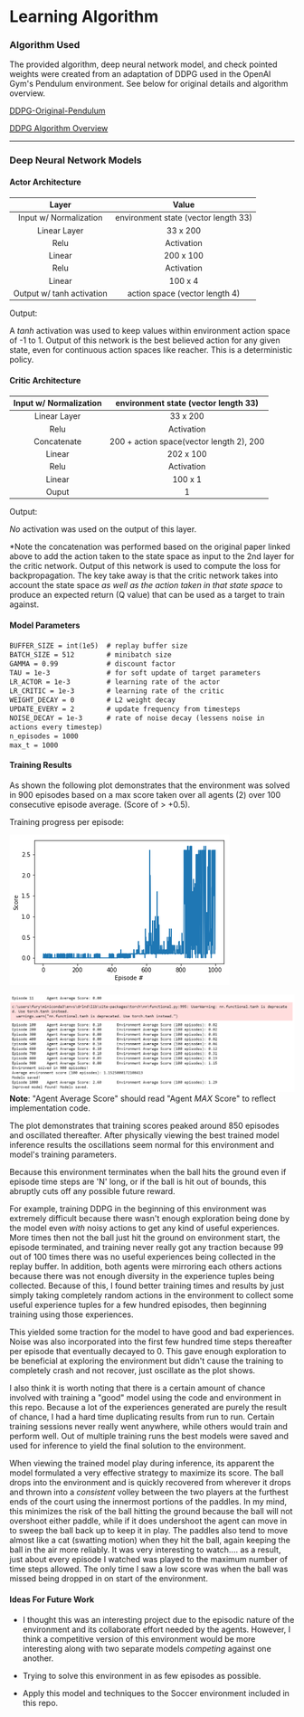 # Learning Algorithm

### Algorithm Used

The provided algorithm, deep neural network model, and check pointed weights were created from
an adaptation of DDPG used in the OpenAI Gym's Pendulum environment. See below for original details and algorithm overview.

[DDPG-Original-Pendulum](https://github.com/udacity/deep-reinforcement-learning/tree/master/ddpg-pendulum)

[DDPG Algorithm Overview](https://spinningup.openai.com/en/latest/algorithms/ddpg.html)

---

### Deep Neural Network Models

#### Actor Architecture

|Layer|Value|
|:-----:|:---:|
|Input w/ Normalization|environment state (vector length 33)|
|Linear Layer|33 x 200|
|Relu|Activation|
|Linear|200 x 100|
|Relu|Activation|
|Linear|100 x 4|
|Output w/ tanh activation|action space (vector length 4)|

Output:

A *tanh* activation was used to keep values within environment action space of -1 to 1.
Output of this network is the best believed action for any given state, even for continuous action spaces like reacher. This is a deterministic policy.

#### Critic Architecture

|Input w/ Normalization|environment state (vector length 33)|
|:-----:|:---:|
|Linear Layer|33 x 200|
|Relu|Activation|
|Concatenate|200 + action space(vector length 2), 200|
|Linear|202 x 100|
|Relu|Activation|
|Linear|100 x 1|
|Ouput|1|

Output:

*No* activation was used on the output of this layer.

*Note the concatenation was performed based on the original paper linked above to add the action
taken to the state space as input to the 2nd layer for the critic network.
Output of this network is used to compute the loss for backpropagation. The key take away is that the critic network takes into account the state space *as well as the action taken in that state space* to produce an expected return (Q value) that can be used as a target to train against.

#### Model Parameters

```
BUFFER_SIZE = int(1e5)  # replay buffer size
BATCH_SIZE = 512        # minibatch size
GAMMA = 0.99            # discount factor
TAU = 1e-3              # for soft update of target parameters
LR_ACTOR = 1e-3         # learning rate of the actor
LR_CRITIC = 1e-3        # learning rate of the critic
WEIGHT_DECAY = 0        # L2 weight decay
UPDATE_EVERY = 2        # update frequency from timesteps
NOISE_DECAY = 1e-3      # rate of noise decay (lessens noise in actions every timestep)
n_episodes = 1000
max_t = 1000
```

#### Training Results

As shown the following plot demonstrates that the environment was solved in 900 episodes based on a max score taken over all agents (2) over 100 consecutive episode average. (Score of > +0.5).

Training progress per episode:

![Training Plot](Images/training-plot.png)

![Environment Solved](Images/environment-solved-status.png)
**Note**: "Agent Average Score" should read "Agent *MAX* Score" to reflect implementation code.

The plot demonstrates that training scores peaked around 850 episodes and oscillated thereafter. After physically viewing the best trained model inference results the oscillations seem normal for this environment and model's training parameters.

Because this environment terminates when the ball hits the ground even if episode time steps are 'N' long, or if the ball is hit out of bounds, this abruptly cuts off any possible future reward.

For example, training DDPG in the beginning of this environment was extremely difficult because there wasn't enough exploration being done by the model even *with* noisy actions to get any kind of useful experiences. More times then not the ball just hit the ground on environment start, the episode terminated, and training never really got any traction because 99 out of 100 times there was no useful experiences being collected in the replay buffer. In addition, both agents were mirroring each others actions because there was not enough diversity in the experience tuples being collected. Because of this, I found better training times and results by just simply taking completely random actions in the environment to collect some useful experience tuples for a few hundred episodes, then beginning training using those experiences.

This yielded some traction for the model to have good and bad experiences. Noise was also incorporated into the first few hundred time steps thereafter per episode that eventually decayed to 0. This gave enough exploration to be beneficial at exploring the environment but didn't cause the training to completely crash and not recover, just oscillate as the plot shows.

I also think it is worth noting that there is a certain amount of chance involved with training a "good" model using the code and environment in this repo. Because a lot of the experiences generated are purely the result of chance, I had a hard time duplicating results from run to run. Certain training sessions never really went anywhere, while others would train and perform well. Out of multiple training runs the best models were saved and used for inference to yield the final solution to the environment.

When viewing the trained model play during inference, its apparent the model formulated a very effective strategy to maximize its score. The ball drops into the environment and is quickly recovered from wherever it drops and thrown into a *consistent* volley between the two players at the furthest ends of the court using the innermost portions of the paddles. In my mind, this minimizes the risk of the ball hitting the ground because the ball will not overshoot either paddle, while if it does undershoot the agent can move in to sweep the ball back up to keep it in play. The paddles also tend to move almost like a cat (swatting motion) when they hit the ball, again keeping the ball in the air more reliably. It was very interesting to watch.... as a result, just about every episode I watched was played to the maximum number of time steps allowed. The only time I saw a low score was when the ball was missed being dropped in on start of the environment.

#### Ideas For Future Work

- I thought this was an interesting project due to the episodic nature of the environment and its collaborate effort needed by the agents. However, I think a competitive version of this environment would be more interesting along with two separate models *competing* against one another.

- Trying to solve this environment in as few episodes as possible.

- Apply this model and techniques to the Soccer environment included in this repo.